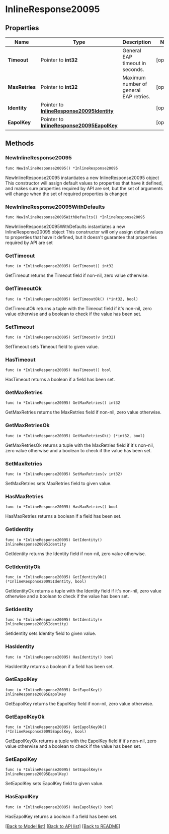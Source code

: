 # InlineResponse20095

## Properties

Name | Type | Description | Notes
------------ | ------------- | ------------- | -------------
**Timeout** | Pointer to **int32** | General EAP timeout in seconds. | [optional] 
**MaxRetries** | Pointer to **int32** | Maximum number of general EAP retries. | [optional] 
**Identity** | Pointer to [**InlineResponse20095Identity**](InlineResponse20095Identity.md) |  | [optional] 
**EapolKey** | Pointer to [**InlineResponse20095EapolKey**](InlineResponse20095EapolKey.md) |  | [optional] 

## Methods

### NewInlineResponse20095

`func NewInlineResponse20095() *InlineResponse20095`

NewInlineResponse20095 instantiates a new InlineResponse20095 object
This constructor will assign default values to properties that have it defined,
and makes sure properties required by API are set, but the set of arguments
will change when the set of required properties is changed

### NewInlineResponse20095WithDefaults

`func NewInlineResponse20095WithDefaults() *InlineResponse20095`

NewInlineResponse20095WithDefaults instantiates a new InlineResponse20095 object
This constructor will only assign default values to properties that have it defined,
but it doesn't guarantee that properties required by API are set

### GetTimeout

`func (o *InlineResponse20095) GetTimeout() int32`

GetTimeout returns the Timeout field if non-nil, zero value otherwise.

### GetTimeoutOk

`func (o *InlineResponse20095) GetTimeoutOk() (*int32, bool)`

GetTimeoutOk returns a tuple with the Timeout field if it's non-nil, zero value otherwise
and a boolean to check if the value has been set.

### SetTimeout

`func (o *InlineResponse20095) SetTimeout(v int32)`

SetTimeout sets Timeout field to given value.

### HasTimeout

`func (o *InlineResponse20095) HasTimeout() bool`

HasTimeout returns a boolean if a field has been set.

### GetMaxRetries

`func (o *InlineResponse20095) GetMaxRetries() int32`

GetMaxRetries returns the MaxRetries field if non-nil, zero value otherwise.

### GetMaxRetriesOk

`func (o *InlineResponse20095) GetMaxRetriesOk() (*int32, bool)`

GetMaxRetriesOk returns a tuple with the MaxRetries field if it's non-nil, zero value otherwise
and a boolean to check if the value has been set.

### SetMaxRetries

`func (o *InlineResponse20095) SetMaxRetries(v int32)`

SetMaxRetries sets MaxRetries field to given value.

### HasMaxRetries

`func (o *InlineResponse20095) HasMaxRetries() bool`

HasMaxRetries returns a boolean if a field has been set.

### GetIdentity

`func (o *InlineResponse20095) GetIdentity() InlineResponse20095Identity`

GetIdentity returns the Identity field if non-nil, zero value otherwise.

### GetIdentityOk

`func (o *InlineResponse20095) GetIdentityOk() (*InlineResponse20095Identity, bool)`

GetIdentityOk returns a tuple with the Identity field if it's non-nil, zero value otherwise
and a boolean to check if the value has been set.

### SetIdentity

`func (o *InlineResponse20095) SetIdentity(v InlineResponse20095Identity)`

SetIdentity sets Identity field to given value.

### HasIdentity

`func (o *InlineResponse20095) HasIdentity() bool`

HasIdentity returns a boolean if a field has been set.

### GetEapolKey

`func (o *InlineResponse20095) GetEapolKey() InlineResponse20095EapolKey`

GetEapolKey returns the EapolKey field if non-nil, zero value otherwise.

### GetEapolKeyOk

`func (o *InlineResponse20095) GetEapolKeyOk() (*InlineResponse20095EapolKey, bool)`

GetEapolKeyOk returns a tuple with the EapolKey field if it's non-nil, zero value otherwise
and a boolean to check if the value has been set.

### SetEapolKey

`func (o *InlineResponse20095) SetEapolKey(v InlineResponse20095EapolKey)`

SetEapolKey sets EapolKey field to given value.

### HasEapolKey

`func (o *InlineResponse20095) HasEapolKey() bool`

HasEapolKey returns a boolean if a field has been set.


[[Back to Model list]](../README.md#documentation-for-models) [[Back to API list]](../README.md#documentation-for-api-endpoints) [[Back to README]](../README.md)


